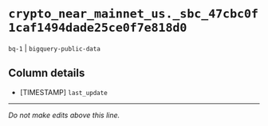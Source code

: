 # `crypto_near_mainnet_us._sbc_47cbc0f1caf1494dade25ce0f7e818d0`
`bq-1` | `bigquery-public-data`

## Column details
* [TIMESTAMP] `last_update`

-------------------------------------------------------------------------------
*Do not make edits above this line.*
